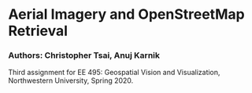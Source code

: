 # Aerial Imagery and OpenStreetMap Retrieval
### Authors: Christopher Tsai, Anuj Karnik
Third assignment for EE 495: Geospatial Vision and Visualization, Northwestern University, Spring 2020.
